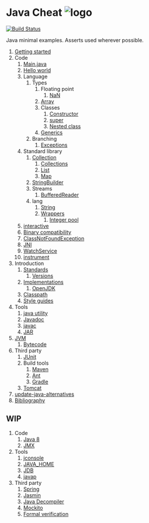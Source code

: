 # Java Cheat ![logo](logo.png)

[![Build Status](https://travis-ci.org/cirosantilli/java-cheat.svg)](https://travis-ci.org/cirosantilli/java-cheat)

Java minimal examples. Asserts used wherever possible.

1.  [Getting started](getting-started.md)
1.  Code
    1.  [Main.java](Main.java)
    1.  [Hello world](HelloWorld.java)
    1.  Language
        1.  Types
            1.  Floating point
                1. [NaN](Nan.java)
            1.  [Array](ArrayCheat.java)
            1.  Classes
                1.  [Constructor](ConstructorCheat.java)
                1.  [super](SuperCheat.java)
                1.  [Nested class](NestedClassCheat.java)
            1.  [Generics](GenericsCheat.java)
        1.  Branching
            1.  [Exceptions](ExceptionCheat.java)
    1.  Standard library
        1.  [Collection](CollectionCheat.java)
            1.  [Collections](CollectionsCheat.java)
            1.  [List](ListCheat.java)
            1.  [Map](MapCheat.java)
        1.  [StringBuilder](StringBuilderCheat.java)
        1.  Streams
            1. [BufferedReader](BufferedReaderCheat.java)
        1.  lang
            1.  [String](StringCheat.java)
            1.  [Wrappers](WrappersCheat.java)
                1.  [Integer pool](IntegerPoolCheat.java)
    1.  [interactive](interactive/)
    1.  [Binary compatibility](binary-compatibility/)
    1.  [ClassNotFoundException](class-not-found/)
    1.  [JNI](jni/)
    1.  [WatchService](watch-service/)
    1.  [instrument](instrument/)
1.  Introduction
    1.  [Standards](standards.md)
        1. [Versions](versions.md)
    1.  [Implementations](implementations.md)
        1. [OpenJDK](openjdk.md)
    1.  [Classpath](classpath.md)
    1.  [Style guides](style-guides.md)
1.  Tools
    1. [java utility](java-utility.md)
    1. [Javadoc](javadoc/)
    1. [javac](javac/)
    1. [JAR](jar.md)
1.  [JVM](jvm.md)
    1. [Bytecode](bytecode.md)
1.  Third party
    1.  [JUnit](junit/)
    1.  Build tools
        1.  [Maven](maven/)
        1.  [Ant](ant.md)
        1.  [Gradle](gradle.md)
    1.  [Tomcat](tomcat.md)
1.  [update-java-alternatives](update-java-alternatives.md)
1.  [Bibliography](bibliography.md)

## WIP

1.  Code
    1.  [Java 8](java8/)
    1.  [JMX](jmx.md)
1.  Tools
    1.  [jconsole](jconsole.md)
    1.  [JAVA_HOME](java-home.md)
    1.  [JDB](jdb.md)
    1.  [javap](javap.md)
1.  Third party
    1.  [Spring](spring/)
    1.  [Jasmin](jasmin/)
    1.  [Java Decompiler](java-decompiler.md)
    1.  [Mockito](mockito/)
    1.  [Formal verification](formal-verification.md)
